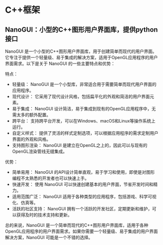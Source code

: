 # C++框架

## NanoGUI：小型的C++图形用户界面库，提供python接口

NanoGUI 是一个小型的C++图形用户界面库，用于创建简单而现代的用户界面。它专注于提供一个轻量级、易于集成的解决方案，适用于OpenGL应用程序的用户界面需求。以下是关于 NanoGUI 的一些主要特点和优势：

特点：

- 轻量级： NanoGUI 是一个小型库，非常适合用于需要简单而现代用户界面的应用程序。
- 现代设计： 它采用了现代设计风格，包括扁平化的外观和简洁的用户界面元素。
- 易于集成： NanoGUI 设计简洁，易于集成到现有的OpenGL应用程序中，无需太多的额外配置。
- 跨平台： 支持跨平台开发，可以在Windows、macOS和Linux等操作系统上运行。
- 自定义样式： 提供了灵活的样式定制选项，可以根据应用程序的需求定制用户界面的外观和风格。
- 支持图形渲染： NanoGUI 是建立在OpenGL之上的，因此可以与现有的OpenGL渲染管线无缝集成。

优势：

- 简单易用： NanoGUI 的API设计简单直观，易于学习和使用，即使是对图形编程不太熟悉的开发者也可以快速上手。
- 快速开发： 使用 NanoGUI 可以快速创建基本的用户界面，节省开发时间和精力。
- 适用范围广泛： NanoGUI 适用于各种类型的应用程序，包括游戏、科学可视化、仿真等。
- 活跃的社区支持： NanoGUI 拥有一个活跃的开发社区，定期更新和维护，可以获得及时的技术支持和更新。

总的来说，NanoGUI 是一个简单而现代的C++图形用户界面库，适用于各种OpenGL应用程序的用户界面需求。如果你需要一个轻量级、易于集成的用户界面解决方案，NanoGUI 可能是一个不错的选择。